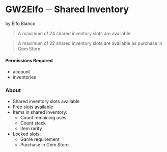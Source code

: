 # GW2Elfo ─ Shared Inventory
by Elfo Bianco

> A maximum of 24 shared inventory slots are available.

> A maximum of 22 shared inventory slots are available as purchase in Gem Store.

#### Permissions Required
* account
* inventories

### About
* Shared inventory slots available
* Free slots available
* Items in shared inventory:
  * Count remaining uses
  * Count stack
  * Item rarity
* Locked slots:
  * Game requirement
  * Purchase in Gem Store
